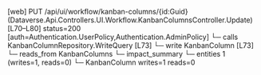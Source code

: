 [web] PUT /api/ui/workflow/kanban-columns/{id:Guid}  (Dataverse.Api.Controllers.UI.Workflow.KanbanColumnsController.Update)  [L70–L80] status=200 [auth=Authentication.UserPolicy,Authentication.AdminPolicy]
  └─ calls KanbanColumnRepository.WriteQuery [L73]
  └─ write KanbanColumn [L73]
    └─ reads_from KanbanColumns
  └─ impact_summary
    └─ entities 1 (writes=1, reads=0)
      └─ KanbanColumn writes=1 reads=0

